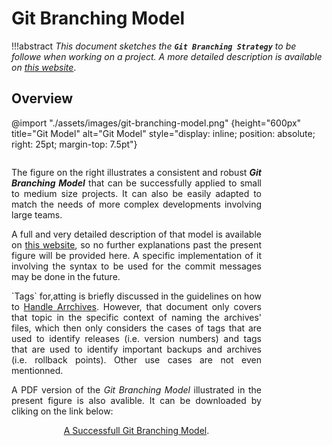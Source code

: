 # Git Branching Model

!!!abstract
    *This document sketches the **`Git Branching Strategy`** to be followe when working on a project. A more detailed description is available on [this website](https://nvie.com/posts/a-successful-git-branching-model/)*.

## Overview

@import "./assets/images/git-branching-model.png" {height="600px" title="Git Model" alt="Git Model" style="display: inline; position: absolute; right: 25pt; margin-top: 7.5pt"}

<div style="display: inline-block;  width:400px; text-align: justify">
<p>The figure on the right illustrates a consistent and robust <b><i>Git Branching Model</i></b> that can be successfully applied to small to medium size projects. It can also be easily adapted to match the needs of more complex developments involving large teams.</p>
<p>
A full and very detailed description of that model is available on <a href="https://nvie.com/posts/a-successful-git-branching-model/" target="blank">this website</a>, so no further explanations past the present figure will be provided here. A specific implementation of it involving the syntax to be used for the commit messages may be done in the future. </p>
<p>
`Tags` for,atting is briefly discussed in the guidelines on how to <a href="../handling-archives/handling-archives.md">Handle Arrchives</a>. However, that document only covers that topic in the specific context of naming the archives' files, which then only considers the cases of tags that are used to identify releases (i.e. version numbers) and tags that are used to identify important backups and archives (i.e. rollback points). Other use cases are not even mentionned. </p>
<p>
 A  PDF version of the  <i>Git Branching Model</i> illustrated in the present figure is also avalible. It can be downloaded by cliking on the link below:
 <div style="text-align:center; margin: 1ex 0 1ex 0">
 <a href="./assets/images/git-model.pdf" target="blank">A Successfull Git Branching Model</a>. </div>
</div>
